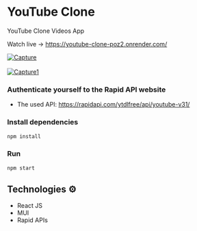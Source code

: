 # YouTube Clone

YouTube Clone Videos App  

Watch live -> https://youtube-clone-poz2.onrender.com/

<a href="https://ibb.co/Tm3Ghfz"><img src="https://i.ibb.co/4PrLNqB/Capture.jpg" alt="Capture" border="0"></a>
<br/> <br/>
<a href="https://ibb.co/7QWF7k9"><img src="https://i.ibb.co/jzMF7Jp/Capture1.jpg" alt="Capture1" border="0"></a>

### Authenticate yourself to the Rapid API website 
 
* The used API: https://rapidapi.com/ytdlfree/api/youtube-v31/  
   
### Install dependencies
 
```bash 
npm install 
``` 

### Run

```bash
npm start 
``` 
## Technologies ⚙️

- React JS
- MUI
- Rapid APIs
 

